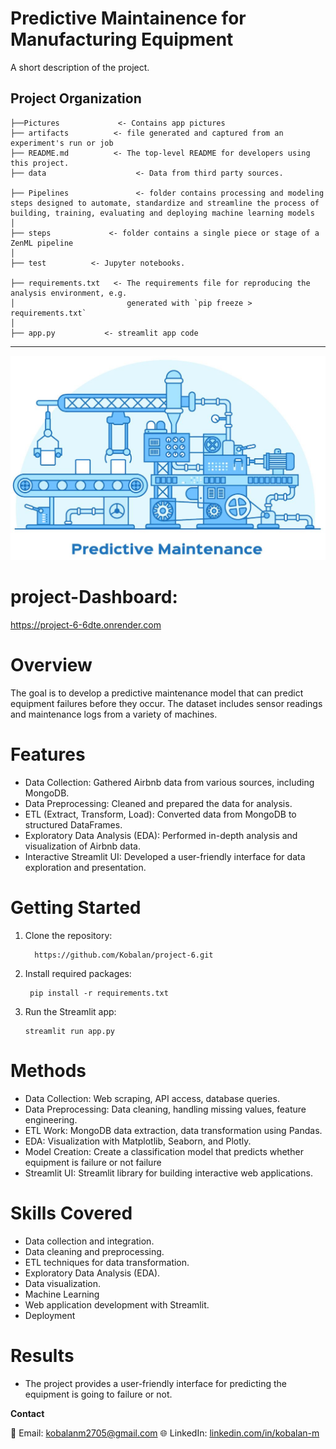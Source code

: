 Predictive Maintainence for Manufacturing Equipment
==============================

A short description of the project.

Project Organization
------------

    ├──Pictures             <- Contains app pictures   
    ├── artifacts          <- file generated and captured from an experiment's run or job
    ├── README.md          <- The top-level README for developers using this project.
    ├── data                    <- Data from third party sources.
    
    ├── Pipelines               <- folder contains processing and modeling steps designed to automate, standardize and streamline the process of building, training, evaluating and deploying machine learning models
    │
    ├── steps             <- folder contains a single piece or stage of a ZenML pipeline
    │
    ├── test          <- Jupyter notebooks. 
  
    ├── requirements.txt   <- The requirements file for reproducing the analysis environment, e.g.
    │                         generated with `pip freeze > requirements.txt`
    │
    ├── app.py           <- streamlit app code

--------

 ![image](maintainence.jpg)

# project-Dashboard:
  https://project-6-6dte.onrender.com
# Overview
   The goal is to develop a predictive maintenance model that can predict equipment failures before they occur. The dataset includes sensor readings and maintenance logs from a variety of machines.

# Features
- Data Collection: Gathered Airbnb data from various sources, including MongoDB.
- Data Preprocessing: Cleaned and prepared the data for analysis. 
- ETL (Extract, Transform, Load): Converted data from MongoDB to structured DataFrames.
- Exploratory Data Analysis (EDA): Performed in-depth analysis and visualization of Airbnb data.
- Interactive Streamlit UI: Developed a user-friendly interface for data exploration and presentation.

# Getting Started

1. Clone the repository:
   
         https://github.com/Kobalan/project-6.git

2. Install required packages:
   
        pip install -r requirements.txt

3. Run the Streamlit app:

       streamlit run app.py


# Methods
- Data Collection: Web scraping, API access, database queries.
- Data Preprocessing: Data cleaning, handling missing values, feature engineering.
- ETL Work: MongoDB data extraction, data transformation using Pandas.
- EDA: Visualization with Matplotlib, Seaborn, and Plotly.
- Model Creation: Create a classification model that predicts whether equipment is failure or not failure
- Streamlit UI: Streamlit library for building interactive web applications.

# Skills Covered
- Data collection and integration.
- Data cleaning and preprocessing.
- ETL techniques for data transformation.
- Exploratory Data Analysis (EDA).
- Data visualization.
- Machine Learning
- Web application development with Streamlit.
- Deployment



# Results
- The project provides a user-friendly interface for predicting the equipment is going to failure or not.

**Contact**

📧 Email: kobalanm2705@gmail.com 
🌐 LinkedIn: [linkedin.com/in/kobalan-m](https://www.linkedin.com/in/kobalan-m-106267227/)

